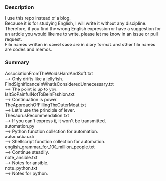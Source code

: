 ### Description
I use this repo instead of a blog.  
Because it is for studying English, I will write it without any discipline.  
Therefore, if you find the wrong English expression or have a suggestion for an article you would like me to write, please let me know in an issue or pull request.  
File names written in camel case are in diary format, and other file names are codes and memos.

### Summary
AssociationFromTheWordsHardAndSoft.txt  
      --> Only drifts like a jellyfish.  
FindSignificanceInWhatIsConsideredUnnecessary.txt  
      --> The point is up to you.  
IsItSoPainfulNotToBeInFashion.txt  
      --> Continuation is power.  
TheApproachOfFillingTheOuterMoat.txt  
      --> Let's use the principle of lever.  
ThesaurusRecommendation.txt  
      --> If you can't express it, it won't be transmitted.  
automation.py  
      --> Python function collection for automation.  
automation.sh  
      --> Shellscript function collection for automation.  
english_grammar_for_100_million_people.txt  
      --> Continue steadily.  
note_ansible.txt  
      --> Notes for ansible.  
note_python.txt  
      --> Notes for python.  